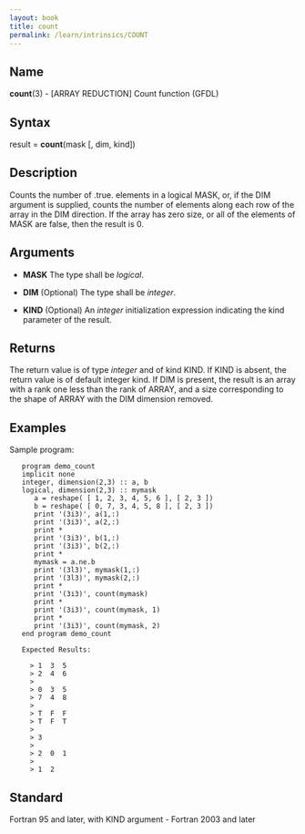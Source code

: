```yaml
---
layout: book
title: count
permalink: /learn/intrinsics/COUNT
---
```

## __Name__

__count__(3) - \[ARRAY REDUCTION\] Count function
(GFDL)

## __Syntax__

result = __count__(mask \[, dim, kind\])

## __Description__

Counts the number of .true. elements in a logical MASK, or, if the DIM
argument is supplied, counts the number of elements along each row of
the array in the DIM direction. If the array has zero size, or all of
the elements of MASK are false, then the result is 0.

## __Arguments__

  - __MASK__
    The type shall be _logical_.

  - __DIM__
    (Optional) The type shall be _integer_.

  - __KIND__
    (Optional) An _integer_ initialization expression indicating the kind
    parameter of the result.

## __Returns__

The return value is of type _integer_ and of kind KIND. If KIND is absent,
the return value is of default integer kind. If DIM is present, the
result is an array with a rank one less than the rank of ARRAY, and a
size corresponding to the shape of ARRAY with the DIM dimension removed.

## __Examples__

Sample program:

```
   program demo_count
   implicit none
   integer, dimension(2,3) :: a, b
   logical, dimension(2,3) :: mymask
      a = reshape( [ 1, 2, 3, 4, 5, 6 ], [ 2, 3 ])
      b = reshape( [ 0, 7, 3, 4, 5, 8 ], [ 2, 3 ])
      print '(3i3)', a(1,:)
      print '(3i3)', a(2,:)
      print *
      print '(3i3)', b(1,:)
      print '(3i3)', b(2,:)
      print *
      mymask = a.ne.b
      print '(3l3)', mymask(1,:)
      print '(3l3)', mymask(2,:)
      print *
      print '(3i3)', count(mymask)
      print *
      print '(3i3)', count(mymask, 1)
      print *
      print '(3i3)', count(mymask, 2)
   end program demo_count

   Expected Results:

     > 1  3  5
     > 2  4  6
     >
     > 0  3  5
     > 7  4  8
     >
     > T  F  F
     > T  F  T
     >
     > 3
     >
     > 2  0  1
     >
     > 1  2
```

## __Standard__

Fortran 95 and later, with KIND argument - Fortran 2003
and later
